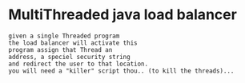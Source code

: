 # MultiThreaded java load balancer
	given a single Threaded program
	the load balancer will activate this
	program assign that Thread an 
	address, a speciel security string
	and redirect the user to that location.
	you will need a "killer" script thou.. (to kill the threads)...
	
